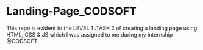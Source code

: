 # Landing-Page_CODSOFT
This repo is evident to the LEVEL 1 :TASK 2 of creating a landing page using HTML, CSS &amp; JS which I was assigned to me during my internship @CODSOFT
